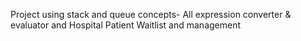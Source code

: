 Project using stack and queue concepts- All expression converter & evaluator and Hospital Patient Waitlist and management
